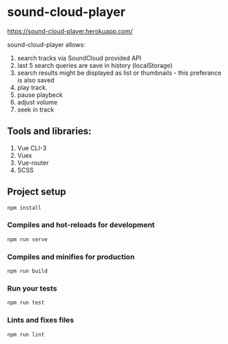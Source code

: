 # sound-cloud-player 

https://sound-cloud-player.herokuapp.com/

<bold>sound-cloud-player<bold> allows:
 1. search tracks via SoundCloud provided API
 2. last 5 search queries are save in history (localStorage)
 3. search results might be displayed as list or thumbnails - this preferance is also saved  
 4. play track.
 5. pause playbeck
 6. adjust volume
 7. seek in track

## Tools and libraries:

1. Vue CLI-3
2. Vuex
3. Vue-router
4. SCSS
   

## Project setup
```
npm install
```

### Compiles and hot-reloads for development
```
npm run serve
```

### Compiles and minifies for production
```
npm run build
```

### Run your tests
```
npm run test
```

### Lints and fixes files
```
npm run lint
```
